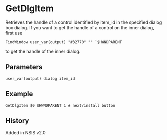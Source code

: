 # GetDlgItem

Retrieves the handle of a control identified by item_id in the specified dialog box dialog. If you want to get the handle of a control on the inner dialog, first use

    FindWindow user_var(output) "#32770" "" `$HWNDPARENT

to get the handle of the inner dialog.

## Parameters

    user_var(output) dialog item_id

## Example

    GetDlgItem $0 $HWNDPARENT 1 # next/install button

## History

Added in NSIS v2.0

[1]: Call.md
[2]: Goto.md
